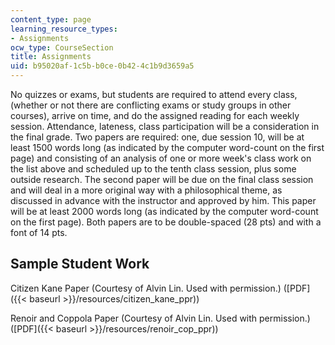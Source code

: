 ```yaml
---
content_type: page
learning_resource_types:
- Assignments
ocw_type: CourseSection
title: Assignments
uid: b95020af-1c5b-b0ce-0b42-4c1b9d3659a5
---
```


No quizzes or exams, but students are required to attend every class, (whether or not there are conflicting exams or study groups in other courses), arrive on time, and do the assigned reading for each weekly session. Attendance, lateness, class participation will be a consideration in the final grade. Two papers are required: one, due session 10, will be at least 1500 words long (as indicated by the computer word-count on the first page) and consisting of an analysis of one or more week's class work on the list above and scheduled up to the tenth class session, plus some outside research. The second paper will be due on the final class session and will deal in a more original way with a philosophical theme, as discussed in advance with the instructor and approved by him. This paper will be at least 2000 words long (as indicated by the computer word-count on the first page). Both papers are to be double-spaced (28 pts) and with a font of 14 pts.

Sample Student Work
-------------------

Citizen Kane Paper (Courtesy of Alvin Lin. Used with permission.) ([PDF]({{< baseurl >}}/resources/citizen_kane_ppr))

Renoir and Coppola Paper (Courtesy of Alvin Lin. Used with permission.) ([PDF]({{< baseurl >}}/resources/renoir_cop_ppr))